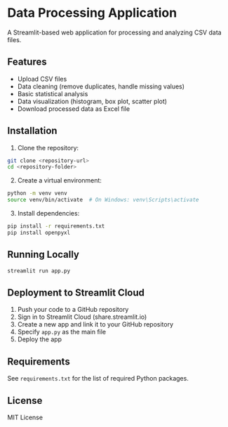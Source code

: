 # Data Processing Application

A Streamlit-based web application for processing and analyzing CSV data files.

## Features
- Upload CSV files
- Data cleaning (remove duplicates, handle missing values)
- Basic statistical analysis
- Data visualization (histogram, box plot, scatter plot)
- Download processed data as Excel file

## Installation
1. Clone the repository:
```bash
git clone <repository-url>
cd <repository-folder>
```

2. Create a virtual environment:
```bash
python -m venv venv
source venv/bin/activate  # On Windows: venv\Scripts\activate
```

3. Install dependencies:
```bash
pip install -r requirements.txt
pip install openpyxl
```

## Running Locally
```bash
streamlit run app.py
```

## Deployment to Streamlit Cloud
1. Push your code to a GitHub repository
2. Sign in to Streamlit Cloud (share.streamlit.io)
3. Create a new app and link it to your GitHub repository
4. Specify `app.py` as the main file
5. Deploy the app

## Requirements
See `requirements.txt` for the list of required Python packages.

## License
MIT License
